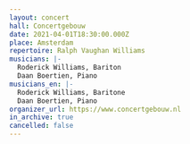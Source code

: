```yaml
---
layout: concert
hall: Concertgebouw
date: 2021-04-01T18:30:00.000Z
place: Amsterdam
repertoire: Ralph Vaughan Williams
musicians: |-
  Roderick Williams, Bariton
  Daan Boertien, Piano
musicians_en: |-
  Roderick Williams, Baritone
  Daan Boertien, Piano
organizer_url: https://www.concertgebouw.nl
in_archive: true
cancelled: false
---
```

